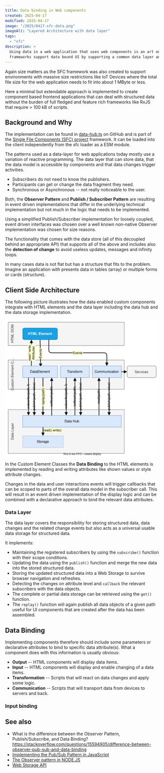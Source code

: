 ```yaml
---
title: Data binding in Web components
created: 2025-04-17
modified: 2025-04-17
image: "/2025/0417-sfc-data.png"
imageAlt: "Layered Architecture with data layer"
tags: 
  - "sfc"
description: >
  Using data in a web application that uses web components is an art on its own.  Many of the current application
  frameworks support data bound UI by supporting a common data layer and mechanisms to interact with this data.
---
```


Again size matters as the SFC framework was also created to support environments with massive size restrictions like IoT
Devices where the total file size for the web application needs to fit into about 1 MByte or less.

Here a minimal but extendable approach is implemented to create component based frontend applications that can deal with
structured data without the burden of full fledged and feature rich frameworks like RxJS that require > 100 kB of
scripts.

## Background and Why

The implementation can be found in [data-hub.ts](https://github.com/mathertel/sfc/blob/main/src/data-hub.ts) on GitHub
and is part of the [Single File Components (SFC) project](https://github.com/mathertel/sfc/) framework.  It can be
loaded into the client independently from the sfc loader as a ESM module.

The patterns used as a data-layer for web applications today mostly use a variation of reactive programming.  The data
layer that can store data, that the data model is accessible by components and that data changes trigger activities.

* Subscribers do not need to know the publishers.
* Participants can get or change the data fragment they need.
* Synchronous or Asynchronous -- not really noticeable to the user.

Both, the **Observer Pattern** and **Publish / Subscriber Pattern** are resulting in event driven implementations that
differ in the underlying technical implementation but not much in the logic that needs to be implemented.

Using a simplified Publish/Subscriber implementation for loosely coupled, event driven interfaces was chosen over a well
known non-native Observer implementation was chosen for size reasons.

<!-- See [Data Layer](#data-layer) and [Data Binding](#data-binding) -->


The functionality that comes with the data store (all of this decoupled behind an appropriate API) that supports all of
the above and includes also the **detection of change** to avoid useless updates, messages and infinity loops.  

In many cases data is not flat but has a structure that fits to the problem.  Imagine an application with presents data
in tables (array) or multiple forms or cards (structure).


## Client Side Architecture

The following picture illustrates how the data enabled custom components integrate with HTML elements and the data layer
including the data hub and the data storage implementation.

![Client Side Architecture](./0417-sfc-data.drawio.svg)

In the Custom Element Classes the **Data Binding** to the HTML elements is implemented by reading and writing attributes
like shown values or style attribute changes.

Changes in the data and user interactions events will trigger callbacks that can be scoped to parts of the overall data
model in the subscriber call.  This will result in an event driven implementation of the display logic and can be
combined with a declarative approach to bind the relevant data attributes.


### Data Layer

The data layer covers the responsibility for storing structured data, data changes and the related change events but
also acts as a universal usable data storage for structured data.

It implements:

* Maintaining the registered subscribers by using the `subscribe()` function with their scope conditions.
* Updating the data using the `publish()` function and merge the new data into the stored structured data.
* Storing the updated structured data into a Web Storage to survive browser navigation and refreshes.
* Detecting the changes on attribute level and `callback` the relevant subscribers with the data objects.
* The complete or partial data storage can be retrieved using the `get()` function.
* The `replay()` function will again publish all data objects of a given path useful for UI components that are created
  after the data has been assembled.


<!-- 
* [text](https://developer.mozilla.org/en-US/docs/Web/API/IndexedDB_API)
* [text](https://developer.mozilla.org/en-US/docs/Web/API/Web_Workers_API/Structured_clone_algorithm)
 -->


## Data Binding

Implementing components therefore should include some parameters or declarative attributes to bind to specific data
attribute(s).  What a component does with this information is usually obvious:

* **Output** -- HTML components will display data items.
* **Input** -- HTML components will display and enable changing of a data items.
* **Transformation** -- Scripts that will react on data changes and apply some logic.
* **Communication** -- Scripts that will transport data from devices to servers and back.


<!--
in some of the frameworks there is a special notation to do data binding
like `{prop}`, `{{prop}}` or `{{"{% =prop %}"}}` that allow easy
scanning of templates on the textual level as a non-HTML syntax is used.

The **Data binding Pattern** when implemented in the browser on HTML elements can benefit from the `dataset`
implementation where the `data-***` attributes can be used.

Data Binding in the HTML world using client side mechanism is also implemented by using the dataset attribute that is available
on all HTML Elements.

Elements that like to receive leaf level attributes from a structured data set can declare the name (and path) of the attribute
and implement the presentation. -->

<!-- ### Output binding

`<element data-value="66" data-display="none">...</element>`

`<div data-path="node-path"> ... </div>`

-->

### Input binding


## See also

* What is the difference between the Observer Pattern, Publish/Subscribe, and Data Binding?
  <https://stackoverflow.com/questions/15594905/difference-between-observer-pub-sub-and-data-binding>
* [Implementing the Pub/Sub Pattern in JavaScript](https://medium.com/@ignatovich.dm/implementing-the-pub-sub-pattern-in-javascript-a-guide-for-beginners-44714a76d8c7)
* [The Observer pattern in NODE.JS](https://medium.com/@RomarioDiaz25/the-observer-pattern-2562c23894d3)
* [Web Storage API](https://developer.mozilla.org/en-US/docs/Web/API/Web_Storage_API)


<!--
 
@example
```typescript
const hub = new DataHub();

// Subscribe to all temperature readings
hub.subscribe("/device/*/temperature", (path, key, value) => {
  console.log(`Temperature update: ${value}`);
});

// Write a value
hub.write("/device/sensor1/temperature", "23.5");
```

 -->